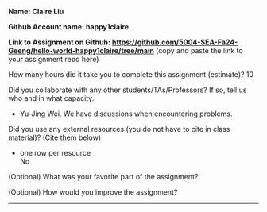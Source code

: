 **Name: Claire Liu**

**Github Account name: happy1claire**

**Link to Assignment on Github: https://github.com/5004-SEA-Fa24-Geeng/hello-world-happy1claire/tree/main** (copy and paste the link to your assignment repo here)

How many hours did it take you to complete this assignment (estimate)? 10

Did you collaborate with any other students/TAs/Professors? If so, tell us who and in what
capacity.
* Yu-Jing Wei. We have discussions when encountering problems.

Did you use any external resources (you do not have to cite in class material)? (Cite them below)
* one row per resource
<br>No

(Optional) What was your favorite part of the assignment?

(Optional) How would you improve the assignment?

---
